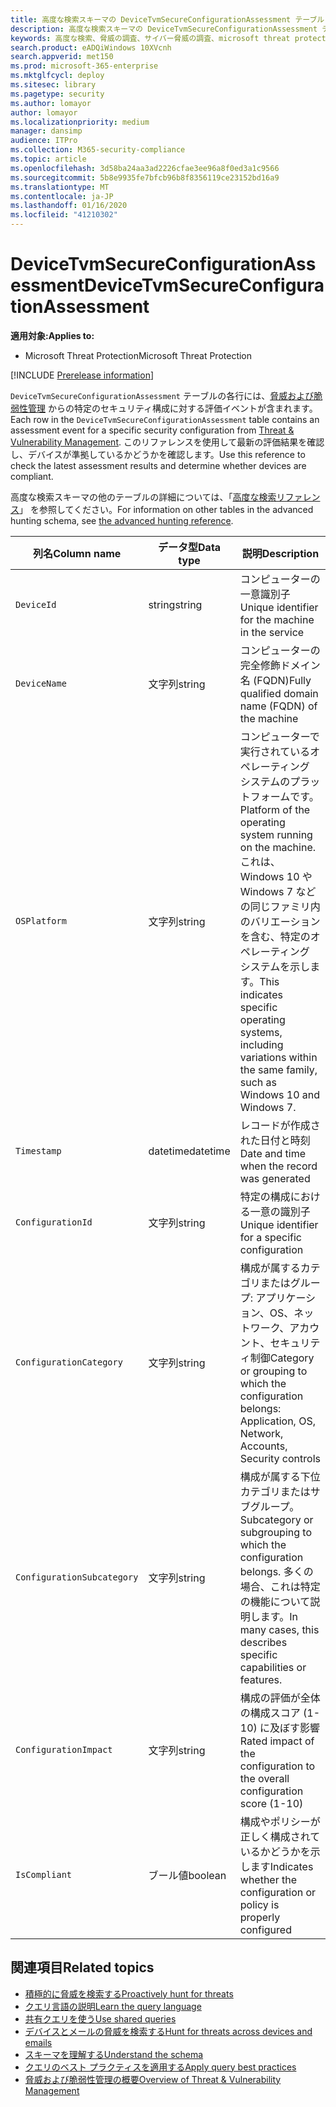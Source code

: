 ```yaml
---
title: 高度な検索スキーマの DeviceTvmSecureConfigurationAssessment テーブル
description: 高度な検索スキーマの DeviceTvmSecureConfigurationAssessment テーブルの脅威および脆弱性管理セキュリティ評価イベントについて説明します。 これらのイベントは、コンピューターの情報とセキュリティ構成の詳細、影響、コンプライアンス情報を提供します。
keywords: 高度な検索、脅威の調査、サイバー脅威の調査、microsoft threat protection、microsoft 365、mtp、m365、search、query、テレメトリ、スキーマ参照、kusto、table、column、data type、description、threat & 脆弱性管理、TVM、デバイス管理、セキュリティ構成、DeviceTvmSecureConfigurationAssessment
search.product: eADQiWindows 10XVcnh
search.appverid: met150
ms.prod: microsoft-365-enterprise
ms.mktglfcycl: deploy
ms.sitesec: library
ms.pagetype: security
ms.author: lomayor
author: lomayor
ms.localizationpriority: medium
manager: dansimp
audience: ITPro
ms.collection: M365-security-compliance
ms.topic: article
ms.openlocfilehash: 3d58ba24aa3ad2226cfae3ee96a8f0ed3a1c9566
ms.sourcegitcommit: 5b8e9935fe7bfcb96b8f8356119ce23152bd16a9
ms.translationtype: MT
ms.contentlocale: ja-JP
ms.lasthandoff: 01/16/2020
ms.locfileid: "41210302"
---
```

# <a name="devicetvmsecureconfigurationassessment"></a><span data-ttu-id="372a9-105">DeviceTvmSecureConfigurationAssessment</span><span class="sxs-lookup"><span data-stu-id="372a9-105">DeviceTvmSecureConfigurationAssessment</span></span>

<span data-ttu-id="372a9-106">**適用対象:**</span><span class="sxs-lookup"><span data-stu-id="372a9-106">**Applies to:**</span></span>
- <span data-ttu-id="372a9-107">Microsoft Threat Protection</span><span class="sxs-lookup"><span data-stu-id="372a9-107">Microsoft Threat Protection</span></span>

[!INCLUDE [Prerelease information](../includes/prerelease.md)]

<span data-ttu-id="372a9-108">`DeviceTvmSecureConfigurationAssessment` テーブルの各行には、[脅威および脆弱性管理](https://docs.microsoft.com/windows/security/threat-protection/microsoft-defender-atp/next-gen-threat-and-vuln-mgt) からの特定のセキュリティ構成に対する評価イベントが含まれます。</span><span class="sxs-lookup"><span data-stu-id="372a9-108">Each row in the `DeviceTvmSecureConfigurationAssessment` table contains an assessment event for a specific security configuration from [Threat & Vulnerability Management](https://docs.microsoft.com/windows/security/threat-protection/microsoft-defender-atp/next-gen-threat-and-vuln-mgt).</span></span> <span data-ttu-id="372a9-109">このリファレンスを使用して最新の評価結果を確認し、デバイスが準拠しているかどうかを確認します。</span><span class="sxs-lookup"><span data-stu-id="372a9-109">Use this reference to check the latest assessment results and determine whether devices are compliant.</span></span>

<span data-ttu-id="372a9-110">高度な検索スキーマの他のテーブルの詳細については、「[高度な検索リファレンス](advanced-hunting-schema-tables.md)」 を参照してください。</span><span class="sxs-lookup"><span data-stu-id="372a9-110">For information on other tables in the advanced hunting schema, see [the advanced hunting reference](advanced-hunting-schema-tables.md).</span></span>

| <span data-ttu-id="372a9-111">列名</span><span class="sxs-lookup"><span data-stu-id="372a9-111">Column name</span></span> | <span data-ttu-id="372a9-112">データ型</span><span class="sxs-lookup"><span data-stu-id="372a9-112">Data type</span></span> | <span data-ttu-id="372a9-113">説明</span><span class="sxs-lookup"><span data-stu-id="372a9-113">Description</span></span> |
|-------------|-----------|-------------|
| `DeviceId` | <span data-ttu-id="372a9-114">string</span><span class="sxs-lookup"><span data-stu-id="372a9-114">string</span></span> | <span data-ttu-id="372a9-115">コンピューターの一意識別子</span><span class="sxs-lookup"><span data-stu-id="372a9-115">Unique identifier for the machine in the service</span></span> |
| `DeviceName` | <span data-ttu-id="372a9-116">文字列</span><span class="sxs-lookup"><span data-stu-id="372a9-116">string</span></span> | <span data-ttu-id="372a9-117">コンピューターの完全修飾ドメイン名 (FQDN)</span><span class="sxs-lookup"><span data-stu-id="372a9-117">Fully qualified domain name (FQDN) of the machine</span></span> |
| `OSPlatform` | <span data-ttu-id="372a9-118">文字列</span><span class="sxs-lookup"><span data-stu-id="372a9-118">string</span></span> | <span data-ttu-id="372a9-119">コンピューターで実行されているオペレーティング システムのプラットフォームです。</span><span class="sxs-lookup"><span data-stu-id="372a9-119">Platform of the operating system running on the machine.</span></span> <span data-ttu-id="372a9-120">これは、Windows 10 や Windows 7 などの同じファミリ内のバリエーションを含む、特定のオペレーティング システムを示します。</span><span class="sxs-lookup"><span data-stu-id="372a9-120">This indicates specific operating systems, including variations within the same family, such as Windows 10 and Windows 7.</span></span>|
| `Timestamp` | <span data-ttu-id="372a9-121">datetime</span><span class="sxs-lookup"><span data-stu-id="372a9-121">datetime</span></span> | <span data-ttu-id="372a9-122">レコードが作成された日付と時刻</span><span class="sxs-lookup"><span data-stu-id="372a9-122">Date and time when the record was generated</span></span> |
| `ConfigurationId` | <span data-ttu-id="372a9-123">文字列</span><span class="sxs-lookup"><span data-stu-id="372a9-123">string</span></span> | <span data-ttu-id="372a9-124">特定の構成における一意の識別子</span><span class="sxs-lookup"><span data-stu-id="372a9-124">Unique identifier for a specific configuration</span></span> |
| `ConfigurationCategory` | <span data-ttu-id="372a9-125">文字列</span><span class="sxs-lookup"><span data-stu-id="372a9-125">string</span></span> | <span data-ttu-id="372a9-126">構成が属するカテゴリまたはグループ: アプリケーション、OS、ネットワーク、アカウント、セキュリティ制御</span><span class="sxs-lookup"><span data-stu-id="372a9-126">Category or grouping to which the configuration belongs: Application, OS, Network, Accounts, Security controls</span></span> |
| `ConfigurationSubcategory` | <span data-ttu-id="372a9-127">文字列</span><span class="sxs-lookup"><span data-stu-id="372a9-127">string</span></span> | <span data-ttu-id="372a9-128">構成が属する下位カテゴリまたはサブグループ。</span><span class="sxs-lookup"><span data-stu-id="372a9-128">Subcategory or subgrouping to which the configuration belongs.</span></span> <span data-ttu-id="372a9-129">多くの場合、これは特定の機能について説明します。</span><span class="sxs-lookup"><span data-stu-id="372a9-129">In many cases, this describes specific capabilities or features.</span></span> |
| `ConfigurationImpact` | <span data-ttu-id="372a9-130">文字列</span><span class="sxs-lookup"><span data-stu-id="372a9-130">string</span></span> | <span data-ttu-id="372a9-131">構成の評価が全体の構成スコア (1-10) に及ぼす影響</span><span class="sxs-lookup"><span data-stu-id="372a9-131">Rated impact of the configuration to the overall configuration score (1-10)</span></span> |
| `IsCompliant` | <span data-ttu-id="372a9-132">ブール値</span><span class="sxs-lookup"><span data-stu-id="372a9-132">boolean</span></span> | <span data-ttu-id="372a9-133">構成やポリシーが正しく構成されているかどうかを示します</span><span class="sxs-lookup"><span data-stu-id="372a9-133">Indicates whether the configuration or policy is properly configured</span></span> |

## <a name="related-topics"></a><span data-ttu-id="372a9-134">関連項目</span><span class="sxs-lookup"><span data-stu-id="372a9-134">Related topics</span></span>

- [<span data-ttu-id="372a9-135">積極的に脅威を検索する</span><span class="sxs-lookup"><span data-stu-id="372a9-135">Proactively hunt for threats</span></span>](advanced-hunting-overview.md)
- [<span data-ttu-id="372a9-136">クエリ言語の説明</span><span class="sxs-lookup"><span data-stu-id="372a9-136">Learn the query language</span></span>](advanced-hunting-query-language.md)
- [<span data-ttu-id="372a9-137">共有クエリを使う</span><span class="sxs-lookup"><span data-stu-id="372a9-137">Use shared queries</span></span>](advanced-hunting-shared-queries.md)
- [<span data-ttu-id="372a9-138">デバイスとメールの脅威を検索する</span><span class="sxs-lookup"><span data-stu-id="372a9-138">Hunt for threats across devices and emails</span></span>](advanced-hunting-query-emails-devices.md)
- [<span data-ttu-id="372a9-139">スキーマを理解する</span><span class="sxs-lookup"><span data-stu-id="372a9-139">Understand the schema</span></span>](advanced-hunting-schema-tables.md)
- [<span data-ttu-id="372a9-140">クエリのベスト プラクティスを適用する</span><span class="sxs-lookup"><span data-stu-id="372a9-140">Apply query best practices</span></span>](advanced-hunting-best-practices.md)
- [<span data-ttu-id="372a9-141">脅威および脆弱性管理の概要</span><span class="sxs-lookup"><span data-stu-id="372a9-141">Overview of Threat & Vulnerability Management</span></span>](https://docs.microsoft.com/windows/security/threat-protection/microsoft-defender-atp/next-gen-threat-and-vuln-mgt)

